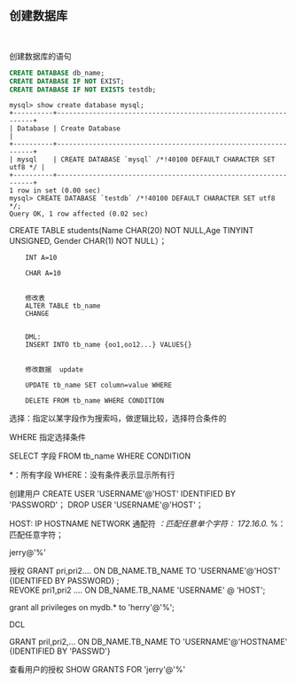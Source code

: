 ## 创建数据库

<br>

创建数据库的语句
```sql
CREATE DATABASE db_name;
CREATE DATABASE IF NOT EXIST;
CREATE DATABASE IF NOT EXISTS testdb;
```

```mysql
mysql> show create database mysql;
+----------+----------------------------------------------------------------+
| Database | Create Database                                                |
+----------+----------------------------------------------------------------+
| mysql    | CREATE DATABASE `mysql` /*!40100 DEFAULT CHARACTER SET utf8 */ |
+----------+----------------------------------------------------------------+
1 row in set (0.00 sec)
mysql> CREATE DATABASE `testdb` /*!40100 DEFAULT CHARACTER SET utf8 */;
Query OK, 1 row affected (0.02 sec)
```





CREATE TABLE students(Name CHAR(20) NOT NULL,Age TINYINT UNSIGNED, Gender CHAR(1) NOT NULL）；

		INT A=10

		CHAR A=10                


		修改表
		ALTER TABLE tb_name
		CHANGE


		DML:
		INSERT INTO tb_name {oo1,oo12...} VALUES{}


		修改数据  update

		UPDATE tb_name SET column=value WHERE 

		DELETE FROM tb_name WHERE CONDITION



选择：指定以某字段作为搜索吗，做逻辑比较，选择符合条件的

WHERE 指定选择条件

SELECT 字段  FROM  tb_name WHERE CONDITION

*：所有字段
WHERE：没有条件表示显示所有行


创建用户
CREATE USER 'USERNAME'@'HOST' IDENTIFIED BY 'PASSWORD'；
DROP USER 'USERNAME'@'HOST'；

HOST:
IP
HOSTNAME
NETWORK
通配符
_：匹配任意单个字符：   172.16.0._
%：匹配任意字符；

jerry@'%'

授权
GRANT pri,pri2.... ON DB_NAME.TB_NAME   TO  'USERNAME'@'HOST'  {IDENTIFED BY PASSWORD} ;                                 
REVOKE  pri1,pri2 .... ON  DB_NAME.TB_NAME 'USERNAME' @ 'HOST';

grant all privileges on mydb.* to 'herry'@'%';


DCL                                                 

GRANT pril,pri2,... ON DB_NAME.TB_NAME TO 'USERNAME'@'HOSTNAME' {IDENTIFIED BY 'PASSWD'}


查看用户的授权
SHOW GRANTS FOR 'jerry'@'%'

